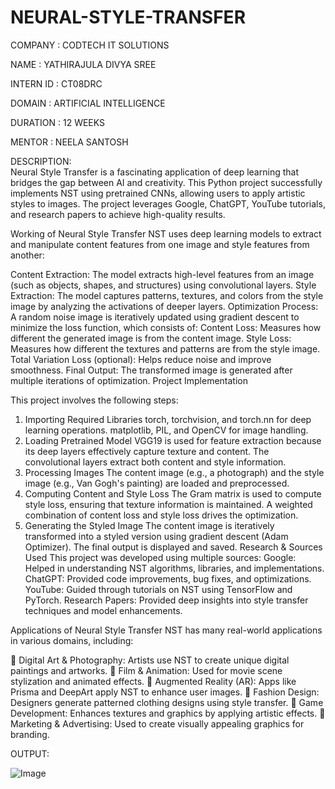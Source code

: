 # NEURAL-STYLE-TRANSFER

COMPANY : CODTECH IT SOLUTIONS

NAME : YATHIRAJULA DIVYA SREE

INTERN ID : CT08DRC

DOMAIN : ARTIFICIAL INTELLIGENCE

DURATION : 12 WEEKS 

MENTOR : NEELA SANTOSH

DESCRIPTION:  
      Neural Style Transfer is a fascinating application of deep learning that bridges the gap between AI and creativity. This Python project successfully implements NST using pretrained CNNs, allowing users to apply artistic styles to images. The project leverages Google, ChatGPT, YouTube tutorials, and research papers to achieve high-quality results.
    
Working of Neural Style Transfer
NST uses deep learning models to extract and manipulate content features from one image and style features from another:

Content Extraction: The model extracts high-level features from an image (such as objects, shapes, and structures) using convolutional layers.
Style Extraction: The model captures patterns, textures, and colors from the style image by analyzing the activations of deeper layers.
Optimization Process: A random noise image is iteratively updated using gradient descent to minimize the loss function, which consists of:
Content Loss: Measures how different the generated image is from the content image.
Style Loss: Measures how different the textures and patterns are from the style image.
Total Variation Loss (optional): Helps reduce noise and improve smoothness.
Final Output: The transformed image is generated after multiple iterations of optimization.
Project Implementation

This project involves the following steps:
1. Importing Required Libraries
torch, torchvision, and torch.nn for deep learning operations.
matplotlib, PIL, and OpenCV for image handling.
2. Loading Pretrained Model
VGG19 is used for feature extraction because its deep layers effectively capture texture and content.
The convolutional layers extract both content and style information.
3. Processing Images
The content image (e.g., a photograph) and the style image (e.g., Van Gogh's painting) are loaded and preprocessed.
4. Computing Content and Style Loss
The Gram matrix is used to compute style loss, ensuring that texture information is maintained.
A weighted combination of content loss and style loss drives the optimization.
5. Generating the Styled Image
The content image is iteratively transformed into a styled version using gradient descent (Adam Optimizer).
The final output is displayed and saved.
Research & Sources Used
This project was developed using multiple sources:
Google: Helped in understanding NST algorithms, libraries, and implementations. ChatGPT: Provided code improvements, bug fixes, and optimizations.
 YouTube: Guided through tutorials on NST using TensorFlow and PyTorch.
 Research Papers: Provided deep insights into style transfer techniques and model enhancements.

Applications of Neural Style Transfer
NST has many real-world applications in various domains, including:

🔹 Digital Art & Photography: Artists use NST to create unique digital paintings and artworks.
🔹 Film & Animation: Used for movie scene stylization and animated effects.
🔹 Augmented Reality (AR): Apps like Prisma and DeepArt apply NST to enhance user images.
🔹 Fashion Design: Designers generate patterned clothing designs using style transfer.
🔹 Game Development: Enhances textures and graphics by applying artistic effects.
🔹 Marketing & Advertising: Used to create visually appealing graphics for branding.

OUTPUT:

![Image](https://github.com/user-attachments/assets/9056911c-f12a-4f35-afdb-ac052d6ee35d)
